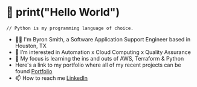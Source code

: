 # 👋 print("Hello World")

`// Python is my programming language of choice.`

- 👨‍💻 I'm Byron Smith, a Software Application Support Engineer based in Houston, TX
- 👀 I’m interested in Automation x Cloud Computing x Quality Assurance
- 🌱 My focus is learning the ins and outs of AWS, Terraform & Python
-  Here's a link to my portfolio where all of my recent projects can be found <a href="https://medium.com/@bkintech" target="_blank">Portfolio</a>
- 📫 How to reach me <a href="https://www.linkedin.com/in/byronksmith/" target="_blank">LinkedIn</a>


<!---
byronksmith/byronksmith is a ✨ special ✨ repository because its `README.md` (this file) appears on your GitHub profile.
You can click the Preview link to take a look at your changes.
--->
